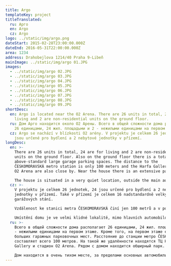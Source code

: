 ```yaml
---
title: Argo
templateKey: project
titleTranslated:
  ru: Арго
  en: Argo
  cz: Argo
logo: ../static/img/argo.png
dateStart: 2015-02-28T23:00:00.000Z
dateEnd: 2016-05-31T22:00:00.000Z
area: 1234
address: Drahobejlova 1214/40 Praha 9-Libeň
mainImage: ../static/img/argo 01.JPG
images:
  - ../static/img/argo 02.JPG
  - ../static/img/argo 03.JPG
  - ../static/img/argo 04.JPG
  - ../static/img/argo 05.JPG
  - ../static/img/argo 06.JPG
  - ../static/img/argo 07.JPG
  - ../static/img/argo 08.JPG
  - ../static/img/argo 09.JPG
shortDesc:
  en: Argo is located near the O2 Arena. There are 26 units in total, 24 are for
    living and 2 are non-residential units on the ground floor.
  ru: Дом Арго находится около О2 Арены. Всего в общей сложности дома располагает
    26 единицами, 24 жил. площадьми и 2 - нежилыми единицами на первом этаже.
  cz: Argo se nachází v blízkosti O2 arény. V projektu je celkem 26 jednotek, 24
    jsou určené pro bydlení a 2 nebytové jednotky v přízemí.
longDesc:
  en: >-
    There are 26 units in total, 24 are for living and 2 are non-residential
    units on the ground floor. Also on the ground floor there is a total of 16
    above-standard large garage parking spaces. The distance to the
    ČESKOMORAVSKÁ metro station is only 100 meters and the Harfa Gallery and the
    O2 Arena are also close by. Near the house there is an extensive park.

    The house is situated in a very quiet location, outside the main automobile and tram lines, the transport is arranged so that passing cars go only to the local buildings. Part of the apartments are southbound to the courtyard.
  cz: >-
    V projektu je celkem 26 jednotek, 24 jsou určené pro bydlení a 2 nebytové
    jednotky v přízemí. Také v přízemí je celkem 16 nadstandardně velkých
    garážových stání.

    Vzdálenost ke stanici metra ČESKOMORAVSKÁ činí jen 100 metrů a v podobné vzdálenosti je i obchodní centrum Galerie Harfa a O2 Aréna. V blízkosti domu se nachází také rozsáhlý park.

    Umístění domu je ve velmi klidné lokalitě, mimo hlavních automobilových a tramvajových tras, doprava je uspořádána tak - že v podstatě projíždějící auta jednou jen do místních budov. Část bytů je do vnitrobloku na jih.
  ru: >-
    Всего в общей сложности дома располагает 26 единицами, 24 жил. площадьми и 2
    - нежилыми единицами на первом этаже. Кроме того, на первом этаже есть 16
    больших гаражных парковочных мест. Расстояние до станции метро ČESKOMORAVSKÁ
    составляет всего 100 метров. На такой же удалённости находятся ТЦ Harfa
    Gallery и стадион O2 Arena. Рядом с домом находится обширный парк.

    Дом находится в очень тихом месте, за пределами основных автомобильных и трамвайных линий. Транспорт устроен так, что в основном проезжающие автомобили едут только к местным зданиям. Часть квартир выходит на юг, во внутренний двор.
---
```

